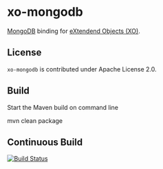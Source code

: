 xo-mongodb
==========

[MongoDB](http://www.mongodb.org) binding for [eXtendend Objects (XO)](https://github.com/buschmais/extended-objects).

License
-------

``xo-mongodb`` is contributed under Apache License 2.0.

Build
-----

Start the Maven build on command line

  mvn clean package

Continuous Build
----------------

[![Build Status](https://drone.io/github.com/BluWings/xo-mongodb/status.png)](https://drone.io/github.com/BluWings/xo-mongodb/latest)